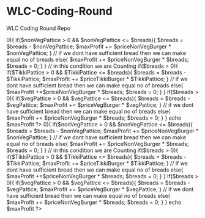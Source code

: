# WLC-Coding-Round
WLC Coding Round Repo
<?php
// Your code here!
/* 

Burgerking sells three items: 
VegBurger which needs 2 breads & 1 veg pattice
NonVegBurger which needs 2 breads & 1 non-veg pattice
TikkiBurger which needs 2 breads & 1 tikki pattice

Given bread quantity, veg pattice quantity, non-veg pattice quantity, tikki pattice quantity & price of all 3 items

Print the total maximum possible profit by making all possible items based on bread availability 

Also, test for all inputs, we would change all the values while testing, the quantity values as well as price

And program has to be optimal with respect to time & space complexity

*/

$breads = 15;
$vegPattice = 3;
$nonVegPattice = 2;
$TikkiPattice = 1;
$priceVegBurger = 100;
$priceNonVegBurger = 125;
$priceTikkiBurger = 112;

$maxProfit = 0;

/*   In this Question we have to find out the max profit made by selling th Burger.
     To make one Burger we need 2 breads and one pattice
     As we can see there are three types of burger  1) VegBurger
                                                    2) NonVegBurger
                                                    3) TikkiBurger
     and for making max profit we have to prefer to make high cost burger as maximum quantity
     The highest cost burger is NonVegBurger and second highest cost burger is TikkiBurger if still we have bread then we can make VegBurger
     
*/
     // first we divided bread into half by that we can know how many n0 of burger we can make
     $breads = $breads/2;
     
    // if we have breads then we are first going to make as many as non-veg Burger
     if($breads > 0){
         
       if($nonVegPattice > 0 && $nonVegPattice <= $breads){
         $breads = $breads - $nonVegPattice; 
         $maxProfit += $priceNonVegBurger * $nonVegPattice; 
       
       }
       // if we dont have sufficient bread then we can make equal no of breads
      else{
       
         $maxProfit += $priceNonVegBurger * $breads; 
        $breads = 0;
       
      }
    }
    
    // in this condition we are Counting 
    if($breads > 0){
      if($TikkiPattice > 0 && $TikkiPattice <= $breads){
        $breads = $breads - $TikkiPattice;
        $maxProfit += $priceTikkiBurger * $TikkiPattice; 
       
      }
       // if we dont have sufficient bread then we can make equal no of breads
      else{
   
        $maxProfit +=$priceNonVegBurger * $breads;
        $breads = 0;
       
      }

    }
    
    if($breads > 0){

      if($vegPattice > 0 && $vegPattice <= $breads){
        $breads = $breads - $vegPattice;
        $maxProfit += $priceVegBurger * $vegPattice; 
      
      }
       // if we dont have sufficient bread then we can make equal no of breads
      else{
       
         $maxProfit += $priceNonVegBurger * $breads; 
        $breads = 0;
     
      }
    }
    
    echo $maxProfit

?>


<?php
// Your code here!
/* 

Burgerking sells three items: 
VegBurger which needs 2 breads & 1 veg pattice
NonVegBurger which needs 2 breads & 1 non-veg pattice
TikkiBurger which needs 2 breads & 1 tikki pattice

Given bread quantity, veg pattice quantity, non-veg pattice quantity, tikki pattice quantity & price of all 3 items

Print the total maximum possible profit by making all possible items based on bread availability 

Also, test for all inputs, we would change all the values while testing, the quantity values as well as price

And program has to be optimal with respect to time & space complexity

*/

$breads = 15;
$vegPattice = 3;
$nonVegPattice = 2;
$TikkiPattice = 1;
$priceVegBurger = 100;
$priceNonVegBurger = 125;
$priceTikkiBurger = 112;

$maxProfit = 0;

/*   In this Question we have to find out the max profit made by selling th Burger.
     To make one Burger we need 2 breads and one pattice
     As we can see there are three types of burger  1) VegBurger
                                                    2) NonVegBurger
                                                    3) TikkiBurger
     and for making max profit we have to prefer to make high cost burger as maximum quantity
     The highest cost burger is NonVegBurger and second highest cost burger is TikkiBurger if still we have bread then we can make VegBurger
     
*/
     // first we divided bread into half by that we can know how many n0 of burger we can make
     $breads = $breads/2;
     
    // if we have breads then we are first going to make as many as non-veg Burger
     if($breads > 0){
         
       if($nonVegPattice > 0 && $nonVegPattice <= $breads){
         $breads = $breads - $nonVegPattice; 
         $maxProfit += $priceNonVegBurger * $nonVegPattice; 
       
       }
       // if we dont have sufficient bread then we can make equal no of breads
      else{
       
         $maxProfit += $priceNonVegBurger * $breads; 
        $breads = 0;
       
      }
    }
    
    // in this condition we are Counting 
    if($breads > 0){
      if($TikkiPattice > 0 && $TikkiPattice <= $breads){
        $breads = $breads - $TikkiPattice;
        $maxProfit += $priceTikkiBurger * $TikkiPattice; 
       
      }
       // if we dont have sufficient bread then we can make equal no of breads
      else{
   
        $maxProfit +=$priceNonVegBurger * $breads;
        $breads = 0;
       
      }

    }
    
    if($breads > 0){

      if($vegPattice > 0 && $vegPattice <= $breads){
        $breads = $breads - $vegPattice;
        $maxProfit += $priceVegBurger * $vegPattice; 
      
      }
       // if we dont have sufficient bread then we can make equal no of breads
      else{
       
         $maxProfit += $priceNonVegBurger * $breads; 
        $breads = 0;
     
      }
    }
    
    echo $maxProfit

?>


